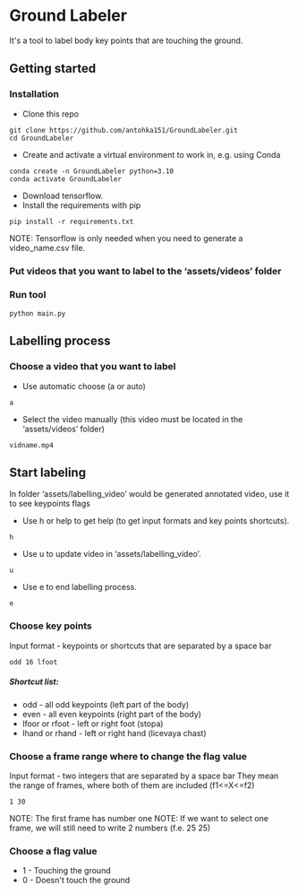 # Ground Labeler
It's a tool to label body key points that are touching the ground.

## Getting started

### Installation

- Clone this repo
```buildoutcfg
git clone https://github.com/antohka151/GroundLabeler.git
cd GroundLabeler
```
- Create and activate a virtual environment to work in, e.g. using Conda
```buildoutcfg
conda create -n GroundLabeler python=3.10
conda activate GroundLabeler
```
- Download tensorflow.
- Install the requirements with pip
```buildoutcfg
pip install -r requirements.txt
```
NOTE: Tensorflow is only needed when you need to generate a video_name.csv file.
### Put videos that you want to label to the ‘assets/videos’ folder

### Run tool

```buildoutcfg
python main.py
```

## Labelling process

### Choose a video that you want to label

- Use automatic choose (a or auto)
```buildoutcfg
a
```

- Select the video manually (this video must be located in the ‘assets/videos’ folder)
```buildoutcfg
vidname.mp4
```

## Start labeling

In folder ‘assets/labelling_video’ would be generated annotated video, use it to see keypoints flags

- Use h or help to get help (to get input formats and key points shortcuts).
```buildoutcfg
h
```
- Use u to update video in ‘assets/labelling_video’.
```buildoutcfg
u
```
- Use e to end labelling process.
```buildoutcfg
e
```

### Choose key points

Input format - keypoints or shortcuts that are separated by a space bar
```buildoutcfg
odd 16 lfoot
```
##### Shortcut list:
- odd - all odd keypoints (left part of the body)
- even - all even keypoints (right part of the body)
- lfoor or rfoot - left or right foot (stopa)
- lhand or rhand - left or right hand (licevaya chast)

### Choose a frame range where to change the flag value

Input format - two integers that are separated by a space bar
They mean the range of frames, where both of them are included (f1<=X<=f2)
```buildoutcfg
1 30
```
NOTE: The first frame has number one
NOTE: If we want to select one frame, we will still need to write 2 numbers (f.e. 25 25)

### Choose a flag value
- 1 - Touching the ground
- 0 - Doesn't touch the ground

